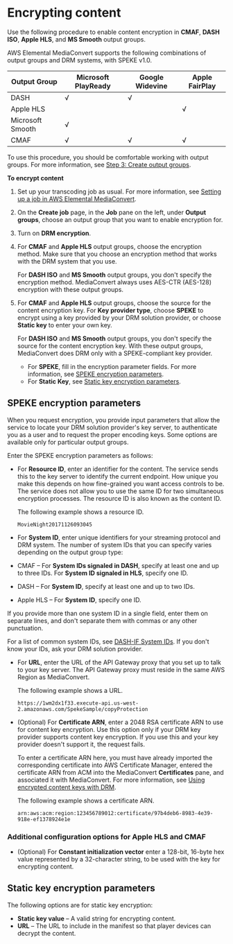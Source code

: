# Encrypting content<a name="encrypting-content"></a>

Use the following procedure to enable content encryption in **CMAF**, **DASH ISO**, **Apple HLS**, and **MS Smooth** output groups\.

AWS Elemental MediaConvert supports the following combinations of output groups and DRM systems, with SPEKE v1\.0\.


| Output Group | Microsoft PlayReady | Google Widevine | Apple FairPlay | 
| --- | --- | --- | --- | 
| DASH | √ | √ |  | 
| Apple HLS |  |  | √ | 
| Microsoft Smooth | √ |  |  | 
| CMAF | √ | √ | √ | 

To use this procedure, you should be comfortable working with output groups\. For more information, see [Step 3: Create output groups](specify-output-groups.md)\.

**To encrypt content**

1. Set up your transcoding job as usual\. For more information, see [Setting up a job in AWS Elemental MediaConvert](setting-up-a-job.md)\.

1. On the **Create job** page, in the **Job** pane on the left, under **Output groups**, choose an output group that you want to enable encryption for\.

1. Turn on **DRM encryption**\.

1. For **CMAF** and **Apple HLS** output groups, choose the encryption method\. Make sure that you choose an encryption method that works with the DRM system that you use\.

   For **DASH ISO** and **MS Smooth** output groups, you don't specify the encryption method\. MediaConvert always uses AES\-CTR \(AES\-128\) encryption with these output groups\.

1. For **CMAF** and **Apple HLS** output groups, choose the source for the content encryption key\. For **Key provider type**, choose **SPEKE** to encrypt using a key provided by your DRM solution provider, or choose **Static key** to enter your own key\.

   For **DASH ISO** and **MS Smooth** output groups, you don't specify the source for the content encryption key\. With these output groups, MediaConvert does DRM only with a SPEKE\-compliant key provider\.
   + For **SPEKE**, fill in the encryption parameter fields\. For more information, see [SPEKE encryption parameters](#speke-encryption-parameters)\. 
   + For **Static Key**, see [Static key encryption parameters](#static-key-encryption-parameters)\.

## SPEKE encryption parameters<a name="speke-encryption-parameters"></a>

When you request encryption, you provide input parameters that allow the service to locate your DRM solution provider's key server, to authenticate you as a user and to request the proper encoding keys\. Some options are available only for particular output groups\.

Enter the SPEKE encryption parameters as follows: 
+ For **Resource ID**, enter an identifier for the content\. The service sends this to the key server to identify the current endpoint\. How unique you make this depends on how fine\-grained you want access controls to be\. The service does not allow you to use the same ID for two simultaneous encryption processes\. The resource ID is also known as the content ID\. 

  The following example shows a resource ID\.

  ```
  MovieNight20171126093045
  ```
+  For **System ID**, enter unique identifiers for your streaming protocol and DRM system\. The number of system IDs that you can specify varies depending on the output group type:
  + CMAF – For **System IDs signaled in DASH**, specify at least one and up to three IDs\. For **System ID signaled in HLS**, specify one ID\.
  + DASH – For **System ID**, specify at least one and up to two IDs\.
  + Apple HLS – For **System ID**, specify one ID\.

  If you provide more than one system ID in a single field, enter them on separate lines, and don't separate them with commas or any other punctuation\. 

  For a list of common system IDs, see [DASH\-IF System IDs](https://dashif.org/identifiers/content_protection/)\. If you don't know your IDs, ask your DRM solution provider\.
+ For **URL**, enter the URL of the API Gateway proxy that you set up to talk to your key server\. The API Gateway proxy must reside in the same AWS Region as MediaConvert\.

  The following example shows a URL\. 

  ```
  https://1wm2dx1f33.execute-api.us-west-2.amazonaws.com/SpekeSample/copyProtection
  ```
+ \(Optional\) For **Certificate ARN**, enter a 2048 RSA certificate ARN to use for content key encryption\. Use this option only if your DRM key provider supports content key encryption\. If you use this and your key provider doesn't support it, the request fails\.

  To enter a certificate ARN here, you must have already imported the corresponding certificate into AWS Certificate Manager, entered the certificate ARN from ACM into the MediaConvert **Certificates** pane, and associated it with MediaConvert\. For more information, see [Using encrypted content keys with DRM](drm-content-key-encryption.md)\. 

  The following example shows a certificate ARN\.

  ```
  arn:aws:acm:region:123456789012:certificate/97b4deb6-8983-4e39-918e-ef1378924e1e
  ```

### Additional configuration options for Apple HLS and CMAF<a name="additional-encryption-parameters"></a>
+ \(Optional\) For **Constant initialization vector** enter a 128\-bit, 16\-byte hex value represented by a 32\-character string, to be used with the key for encrypting content\.

## Static key encryption parameters<a name="static-key-encryption-parameters"></a>

The following options are for static key encryption:
+ **Static key value** – A valid string for encrypting content\.
+ **URL** – The URL to include in the manifest so that player devices can decrypt the content\.